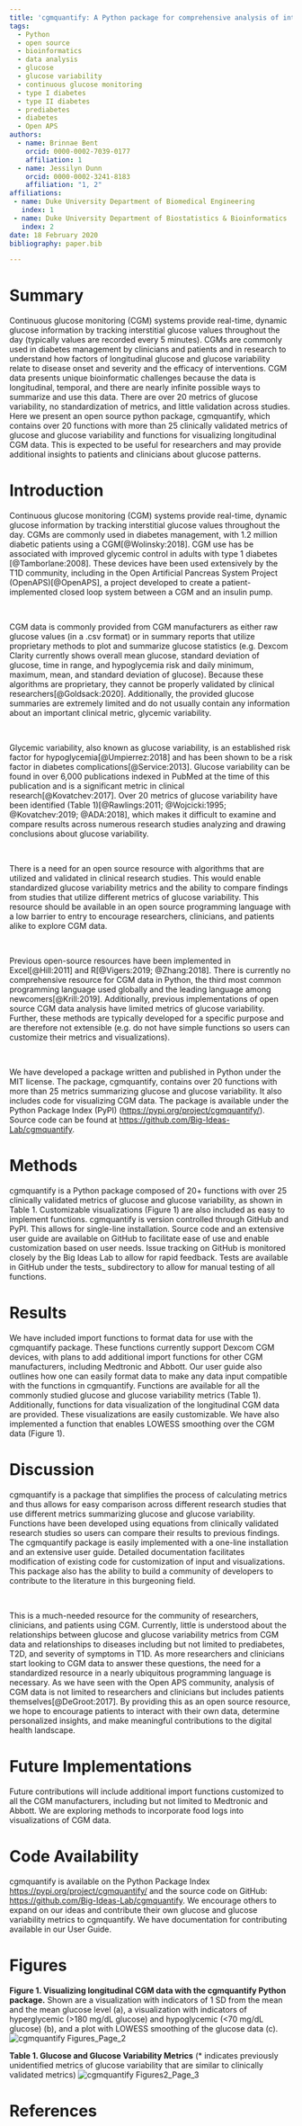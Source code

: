 ```yaml
---
title: 'cgmquantify: A Python package for comprehensive analysis of interstitial glucose and glycemic variability from continuous glucose monitor data'
tags:
  - Python
  - open source
  - bioinformatics
  - data analysis
  - glucose
  - glucose variability
  - continuous glucose monitoring
  - type I diabetes
  - type II diabetes
  - prediabetes
  - diabetes
  - Open APS
authors:
  - name: Brinnae Bent
    orcid: 0000-0002-7039-0177
    affiliation: 1
  - name: Jessilyn Dunn
    orcid: 0000-0002-3241-8183
    affiliation: "1, 2"
affiliations:
 - name: Duke University Department of Biomedical Engineering
   index: 1
 - name: Duke University Department of Biostatistics & Bioinformatics
   index: 2
date: 18 February 2020
bibliography: paper.bib

---
```


# Summary

Continuous glucose monitoring (CGM) systems provide real-time, dynamic glucose information 
by tracking interstitial glucose values throughout the day (typically values are recorded every 5 minutes). 
CGMs are commonly used in diabetes management by clinicians and patients and in research to understand how 
factors of longitudinal glucose and glucose variability relate to disease onset and severity and the efficacy of 
interventions. CGM data presents unique bioinformatic challenges because the data is longitudinal, temporal, and 
there are nearly infinite possible ways to summarize and use this data. There are over 20 metrics of glucose 
variability, no standardization of metrics, and little validation across studies. Here we present an open source 
python package, cgmquantify, which contains over 20 functions with more than 25 clinically validated metrics of glucose 
and glucose variability and functions for visualizing longitudinal CGM data. This is expected to be useful for 
researchers and may provide additional insights to patients and clinicians about glucose patterns.

# Introduction

Continuous glucose monitoring (CGM) systems provide real-time, dynamic glucose information by tracking interstitial 
glucose values throughout the day. CGMs are commonly used in diabetes management, with 1.2 million diabetic patients 
using a CGM[@Wolinsky:2018]. CGM use has be associated with improved glycemic control in adults with type 1 diabetes
[@Tamborlane:2008]. These devices 
have been used extensively by the T1D community, including in the Open Artificial Pancreas System Project (OpenAPS)[@OpenAPS], 
a project developed to create a patient-implemented closed loop system between a CGM and an insulin pump. 

&nbsp;

CGM data is commonly provided from CGM manufacturers as either raw glucose values (in a .csv format) or in summary 
reports that utilize proprietary methods to plot and summarize glucose statistics (e.g. Dexcom Clarity currently shows 
overall mean glucose, standard deviation of glucose, time in range, and hypoglycemia risk and daily minimum, maximum, 
mean, and standard deviation of glucose). Because these algorithms are proprietary, they cannot be properly validated 
by clinical researchers[@Goldsack:2020]. Additionally, the provided glucose summaries are extremely limited and do not usually contain 
any information about an important clinical metric, glycemic variability.

&nbsp;

Glycemic variability, also known as glucose variability, is an established risk factor for hypoglycemia[@Umpierrez:2018] and has been 
shown to be a risk factor in diabetes complications[@Service:2013]. Glucose variability can be found in over 6,000 publications indexed 
in PubMed at the time of this publication and is a significant metric in clinical research[@Kovatchev:2017]. Over 20 metrics of glucose 
variability have been identified (Table 1)[@Rawlings:2011; @Wojcicki:1995; @Kovatchev:2019; @ADA:2018], which makes it difficult to examine and compare results across numerous research 
studies analyzing and drawing conclusions about glucose variability. 

&nbsp;

There is a need for an open source resource with algorithms that are utilized and validated in clinical research studies. 
This would enable standardized glucose variability metrics and the ability to compare findings from studies that utilize 
different metrics of glucose variability. This resource should be available in an open source programming language with 
a low barrier to entry to encourage researchers, clinicians, and patients alike to explore CGM data. 

&nbsp;

Previous open-source resources have been implemented in Excel[@Hill:2011] and R[@Vigers:2019; @Zhang:2018]. There is currently no comprehensive resource for 
CGM data in Python, the third most common programming language used globally and the leading language among newcomers[@Krill:2019]. 
Additionally, previous implementations of open source CGM data analysis have limited metrics of glucose variability. 
Further, these methods are typically developed for a specific purpose and are therefore not extensible (e.g. do not have 
simple functions so users can customize their metrics and visualizations).

&nbsp;

We have developed a package written and published in Python under the MIT license. The package, cgmquantify, contains over 
20 functions with more than 25 metrics summarizing glucose and glucose variability. It also includes code for visualizing 
CGM data. The package is available under the Python Package Index (PyPI) (https://pypi.org/project/cgmquantify/). 
Source code can be found at https://github.com/Big-Ideas-Lab/cgmquantify. 

# Methods
cgmquantify is a Python package composed of 20+ functions with over 25 clinically validated metrics of glucose and glucose 
variability, as shown in Table 1. Customizable visualizations (Figure 1) are also included as easy to implement functions. 
cgmquantify is version controlled through GitHub and PyPI. This allows for single-line installation. Source code and an 
extensive user guide are available on GitHub to facilitate ease of use and enable customization based on user needs. Issue 
tracking on GitHub is monitored closely by the Big Ideas Lab to allow for rapid feedback. Tests are available in GitHub under 
the tests_ subdirectory to allow for manual testing of all functions.

# Results
We have included import functions to format data for use with the cgmquantify package. These functions currently support 
Dexcom CGM devices, with plans to add additional import functions for other CGM manufacturers, including Medtronic and Abbott. 
Our user guide also outlines how one can easily format data to make any data input compatible with the functions in cgmquantify. 
Functions are available for all the commonly studied glucose and glucose variability metrics (Table 1). Additionally, functions 
for data visualization of the longitudinal CGM data are provided. These visualizations are easily customizable. We have also 
implemented a function that enables LOWESS smoothing over the CGM data (Figure 1). 

# Discussion
cgmquantify is a package that simplifies the process of calculating metrics and thus allows for easy comparison across different 
research studies that use different metrics summarizing glucose and glucose variability. Functions have been developed using 
equations from clinically validated research studies so users can compare their results to previous findings. The cgmquantify 
package is easily implemented with a one-line installation and an extensive user guide. Detailed documentation facilitates 
modification of existing code for customization of input and visualizations. This package also has the ability to build a 
community of developers to contribute to the literature in this burgeoning field.

&nbsp;

This is a much-needed resource for the community of researchers, clinicians, and patients using CGM. Currently, little is 
understood about the relationships between glucose and glucose variability metrics from CGM data and relationships to diseases 
including but not limited to prediabetes, T2D, and severity of symptoms in T1D. As more researchers and clinicians start looking
to CGM data to answer these questions, the need for a standardized resource in a nearly ubiquitous programming language is 
necessary. As we have seen with the Open APS community, analysis of CGM data is not limited to researchers and clinicians but 
includes patients themselves[@DeGroot:2017]. By providing this as an open source resource, we hope to encourage patients to interact with 
their own data, determine personalized insights, and make meaningful contributions to the digital health landscape. 

# Future Implementations
Future contributions will include additional import functions customized to all the CGM manufacturers, including but not limited
to Medtronic and Abbott. We are exploring methods to incorporate food logs into visualizations of CGM data. 

# Code Availability
cgmquantify is available on the Python Package Index https://pypi.org/project/cgmquantify/ and the source code on 
GitHub: https://github.com/Big-Ideas-Lab/cgmquantify. We encourage others to expand on our ideas and contribute their own 
glucose and glucose variability metrics to cgmquantify. We have documentation for contributing available in our User Guide.

# Figures

**Figure 1. Visualizing longitudinal CGM data with the cgmquantify Python package.** Shown are a visualization with indicators 
of 1 SD from the mean and the mean glucose level (a), a visualization with indicators of hyperglycemic (>180 mg/dL glucose) 
and hypoglycemic (<70 mg/dL glucose) (b), and a plot with LOWESS smoothing of the glucose data (c).
![cgmquantify Figures_Page_2](https://user-images.githubusercontent.com/43549914/74770470-541de100-525a-11ea-8631-a714bfbcf7ed.jpg)



**Table 1. Glucose and Glucose Variability Metrics** (* indicates previously unidentified metrics of glucose variability that are similar to clinically validated metrics)
![cgmquantify Figures2_Page_3](https://user-images.githubusercontent.com/43549914/74774845-774c8e80-5262-11ea-9155-80b87ca899a7.jpg)

# References
